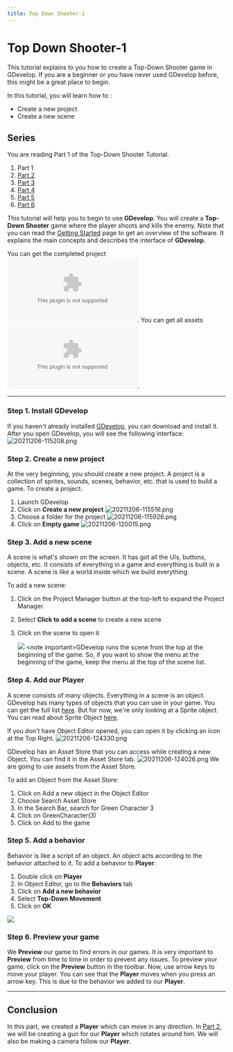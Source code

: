 ```yaml
---
title: Top Down Shooter-1
---
```

# Top Down Shooter-1

This tutorial explains to you how to create a Top-Down Shooter game in GDevelop. If you are a beginner or you have never used GDevelop before, this might be a great place to begin.

In this tutorial, you will learn how to :

  - Create a new project
  - Create a new scene

## Series

You are reading Part 1 of the Top-Down Shooter Tutorial.

1. Part 1
2. [Part 2](/gdevelop5/tutorials/topdown-shooter/topdown-shooterPart2)
3. [Part 3](/gdevelop5/tutorials/topdown-shooter/topdown-shooterPart3)
4. [Part 4](/gdevelop5/tutorials/topdown-shooter/topdown-shooterPart4)
5. [Part 5](/gdevelop5/tutorials/topdown-shooter/topdown-shooterPart5)
6. [Part 6](/gdevelop5/tutorials/topdown-shooter/topdown-shooterPart6)

This tutorial will help you to begin to use **GDevelop**. You will create a **Top-Down Shooter** game where the player shoots and kills the enemy. Note that you can read the [Getting Started](/gdevelop5/getting_started/) page to get an overview of the software. It explains the main concepts and describes the interface of **GDevelop**.

You can get the completed project ![here](/gdevelop5/tutorials/topdownexample.zip). You can get all assets ![here](/gdevelop5/tutorials/assets.zip).

---

### Step 1. Install GDevelop

If you haven't already installed [GDevelop](https://gdevelop.io), you can download and install it. After you open GDevelop, you will see the following interface: ![20211206-115208.png](/gdevelop5/tutorials/topdown-shooter/pasted/20211206-115208.png)

### Step 2. Create a new project

At the very beginning, you should create a new project. A project is a collection of sprites, sounds, scenes, behavior, etc. that is used to build a game. To create a project:

1. Launch GDevelop
2. Click on **Create a new project** ![20211206-115516.png](/gdevelop5/tutorials/topdown-shooter/pasted/20211206-115516.png)
3. Choose a folder for the project ![20211206-115926.png](/gdevelop5/tutorials/topdown-shooter/pasted/20211206-115926.png)
4. Click on **Empty game** ![20211206-120015.png](/gdevelop5/tutorials/topdown-shooter/pasted/20211206-120015.png)

### Step 3. Add a new scene

A scene is what's shown on the screen. It has got all the UIs, buttons, objects, etc. It consists of everything in a game and everything is built in a scene. A scene is like a world inside which we build everything.

To add a new scene:

1. Click on the Project Manager button at the top-left to expand the Project Manager.
2. Select **Click to add a scene** to create a new scene
3. Click on the scene to open it

    ![](/gdevelop5/tutorials/animation4.gif) \<note important\>GDevelop runs the scene from the top at the beginning of the game. So, if you want to show the menu at the beginning of the game, keep the menu at the top of the scene list.

### Step 4. Add our Player

A scene consists of many objects. Everything in a scene is an object. GDevelop has many types of objects that you can use in your game. You can get the full list [here](https://wiki.gdevelop.io/gdevelop5/objects#objects). But for now, we're only looking at a Sprite object. You can read about Sprite Object [here](https://wiki.gdevelop.io/gdevelop5/all-features/sprite/reference#sprite).

If you don't have Object Editor opened, you can open it by clicking an icon at the Top Right. ![20211206-124330.png](/gdevelop5/tutorials/topdown-shooter/pasted/20211206-124330.png)

GDevelop has an Asset Store that you can access while creating a new Object. You can find it in the Asset Store tab. ![20211206-124026.png](/gdevelop5/tutorials/topdown-shooter/pasted/20211206-124026.png) We are going to use assets from the Asset Store.

To add an Object from the Asset Store:

1. Click on Add a new object in the Object Editor
2. Choose Search Asset Store
3. In the Search Bar, search for Green Character 3
4. Click on GreenCharacter(3)
5. Click on Add to the game

### Step 5. Add a behavior

Behavior is like a script of an object. An object acts according to the behavior attached to it. To add a behavior to **Player**:

1. Double click on **Player**
2. In Object Editor, go to the **Behaviors** tab
3. Click on **Add a new behavior**
4. Select **Top-Down Movement**
5. Click on **OK**

![](/gdevelop5/tutorials/menu.png)

### Step 6. Preview your game

We **Preview** our game to find errors in our games. It is very important to **Preview** from time to time in order to prevent any issues. To preview your game, click on the **Preview** button in the toolbar. Now, use arrow keys to move your player. You can see that the **Player** moves when you press an arrow key. This is due to the behavior we added to our **Player**.

---

## Conclusion

In this part, we created a **Player** which can move in any direction. In [Part 2](/gdevelop5/tutorials/topdown-shooter/topdown-shooterPart2), we will be creating a gun for our **Player** which rotates around him. We will also be making a camera follow our **Player**.
